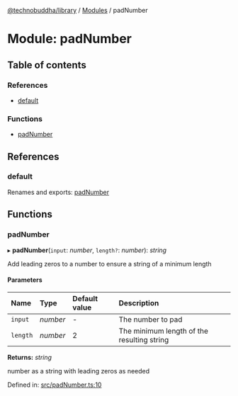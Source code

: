 [@technobuddha/library](../../README.md) / [Modules](../Modules.md) / padNumber

# Module: padNumber

## Table of contents

### References

- [default](padnumber.md#default)

### Functions

- [padNumber](padnumber.md#padnumber)

## References

### default

Renames and exports: [padNumber](padnumber.md#padnumber)

## Functions

### padNumber

▸ **padNumber**(`input`: *number*, `length?`: *number*): *string*

Add leading zeros to a number to ensure a string of a minimum length

#### Parameters

| Name | Type | Default value | Description |
| :------ | :------ | :------ | :------ |
| `input` | *number* | - | The number to pad |
| `length` | *number* | 2 | The minimum length of the resulting string |

**Returns:** *string*

number as a string with leading zeros as needed

Defined in: [src/padNumber.ts:10](https://github.com/technobuddha/hill.software/blob/65b5e5d/packages/library/src/padNumber.ts#L10)
